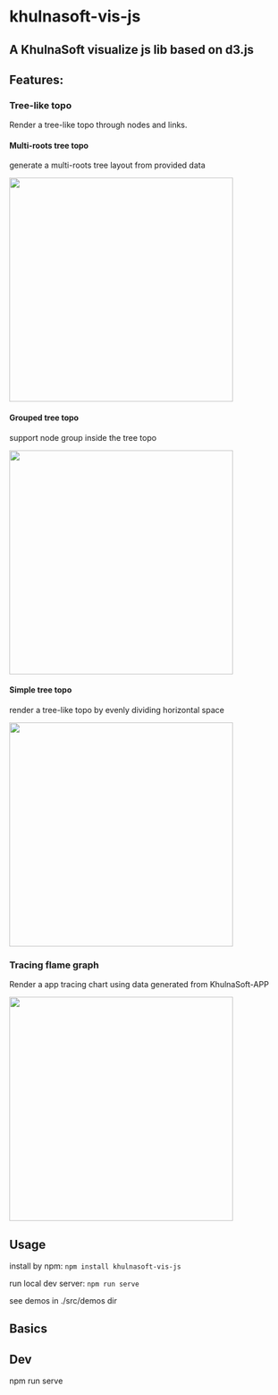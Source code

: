 # khulnasoft-vis-js

## A KhulnaSoft visualize js lib based on d3.js

## Features:
### Tree-like topo
Render a tree-like topo through nodes and links.

#### Multi-roots tree topo
generate a multi-roots tree layout from provided data

<img src="imgs/multi_roots.png" width="400"/>


#### Grouped tree topo
support node group inside the tree topo

<img src="imgs/grouped_tree.png" width="400"/>

#### Simple tree topo
render a tree-like topo by evenly dividing horizontal space

<img src="imgs/simple_topo.png" width="400"/>

### Tracing flame graph

Render a app tracing chart using data generated from KhulnaSoft-APP

<img src="imgs/app_trace.png" width="400"/>


## Usage

install by npm: `npm install khulnasoft-vis-js`

run local dev server: `npm run serve`

see demos in ./src/demos dir

## Basics

## Dev
npm run serve